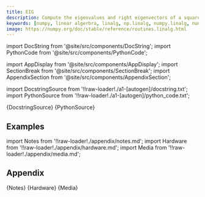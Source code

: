 ```yaml
---
title: EIG
description: Compute the eigenvalues and right eigenvectors of a square array.
keywords: [numpy, linear algerbra, linalg, np.linalg, numpy.linalg, numpy.linalg.eig]
image: https://numpy.org/doc/stable/reference/routines.linalg.html
---
```


[//]: # (Custom component imports)

import DocString from '@site/src/components/DocString';
import PythonCode from '@site/src/components/PythonCode';

import AppDisplay from '@site/src/components/AppDisplay';
import SectionBreak from '@site/src/components/SectionBreak';
import AppendixSection from '@site/src/components/AppendixSection';

[//]: # (Docstring)

import DocstringSource from '!!raw-loader!./a1-[autogen]/docstring.txt';
import PythonSource from '!!raw-loader!./a1-[autogen]/python_code.txt';


<DocString>{DocstringSource}</DocString>
<PythonCode GLink='NUMPY/linalg/EIG/EIG.py'>{PythonSource}</PythonCode>


<SectionBreak />

    

[//]: # (Examples)

## Examples

<AppDisplay 
  GLink='NUMPY/linalg/EIG'
  nodeLabel='EIG'>
</AppDisplay>

<SectionBreak />

    

[//]: # (Appendix)

import Notes from '!!raw-loader!./appendix/notes.md';
import Hardware from '!!raw-loader!./appendix/hardware.md';
import Media from '!!raw-loader!./appendix/media.md';

## Appendix

<AppendixSection index={0} folderPath='nodes/NUMPY/linalg/EIG/appendix/'>{Notes}</AppendixSection>
<AppendixSection index={1} folderPath='nodes/NUMPY/linalg/EIG/appendix/'>{Hardware}</AppendixSection>
<AppendixSection index={2} folderPath='nodes/NUMPY/linalg/EIG/appendix/'>{Media}</AppendixSection>



